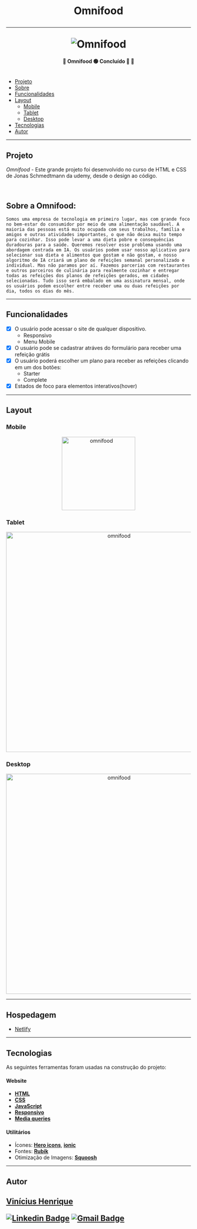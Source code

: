 </p>
<h1 align="center"> 
    Omnifood <br> 
    <hr>
    <img alt="Omnifood" title="" src="readme/omnifood.png"/>
</h1>

<h4 align="center"> 
	🚧 Omnifood 🟢 Concluído 🚀 🚧
</h4>

<img alt="" title="" src="readme/nivel.svg"/>

<!-- <p align="center">
 <a href="#-Projeto">Sobre</a> •
 <a href="#-funcionalidades">Funcionalidades</a> •
 <a href="#-descricao">Descrição</a> •
 <a href="#-layout">Layout</a> •
 <a href="#-tecnologias">Tecnologias</a> •
 <a href="#-autor">Autor</a>
</p> -->

- [Projeto](#projeto)
- [Sobre](#sobre-a-omnifood)
- [Funcionalidades](#funcionalidades)
- [Layout](#layout)
  - [Mobile](#mobile)
  - [Tablet](#tablet)
  - [Desktop](#desktop)
- [Tecnologias](#tecnologias)
- [Autor](#tecnologias)

---

## **Projeto**

_Omnifood_ - Este grande projeto foi desenvolvido no curso de HTML e CSS de Jonas Schmedtmann da udemy, desde o design ao código.

&nbsp;

## **Sobre a Omnifood:**

    Somos uma empresa de tecnologia em primeiro lugar, mas com grande foco no bem-estar do consumidor por meio de uma alimentação saudável. A maioria das pessoas está muito ocupada com seus trabalhos, família e amigos e outras atividades importantes, o que não deixa muito tempo para cozinhar. Isso pode levar a uma dieta pobre e consequências duradouras para a saúde. Queremos resolver esse problema usando uma abordagem centrada em IA. Os usuários podem usar nosso aplicativo para selecionar sua dieta e alimentos que gostam e não gostam, e nosso algoritmo de IA criará um plano de refeições semanal personalizado e individual. Mas não paramos por aí. Fazemos parcerias com restaurantes e outros parceiros de culinária para realmente cozinhar e entregar todas as refeições dos planos de refeições gerados, em cidades selecionadas. Tudo isso será embalado em uma assinatura mensal, onde os usuários podem escolher entre receber uma ou duas refeições por dia, todos os dias do mês.

---

## **Funcionalidades**

- [x] O usuário pode acessar o site de qualquer dispositivo.
  - Responsivo
  - Menu Mobile
- [x] O usuário pode se cadastrar atráves do formulário para receber uma refeição grátis
- [x] O usuário poderá escolher um plano para receber as refeições clicando em um dos botões:
  - Starter
  - Complete
- [x] Estados de foco para elementos interativos(hover)

---

## **Layout**

### Mobile

<p align="center">

  <img alt="omnifood" title="#omnifood" src="readme/mobile.png" width="200px">

</p>

### Tablet

<p align="center">
   <img alt="omnifood" title="#omnifood" src="readme/tablet.png" width="600px">

</p>

### Desktop

<p align="center">
  <img alt="omnifood" title="#omnifood" src="readme/desktop.png" width="600px">

</p>

---

## **Hospedagem**

- [Netlify](https://omnifood-vinicius.netlify.app/)

---

## **Tecnologias**

As seguintes ferramentas foram usadas na construção do projeto:

#### **Website**

- **[HTML](https://developer.mozilla.org/pt-BR/docs/Web/HTML)**
- **[CSS](https://developer.mozilla.org/pt-BR/docs/Web/CSS)**
- **[JavaScript](https://developer.mozilla.org/pt-BR/docs/Web/JavaScript)**
- **[Responsivo](https://developer.mozilla.org/pt-BR/docs/Web/JavaScript)**
- **[Media queries](https://developer.mozilla.org/pt-BR/docs/Web/JavaScript)**

#### [](https://github.com/tgmarinho/Ecoleta#utilit%C3%A1rios)**Utilitários**

- Ícones: **[Hero icons](https://heroicons.com)**, **[ionic](https://ionic.io/ionicons)**
- Fontes: **[Rubik](https://fonts.google.com/specimen/Rubik)**
- Otimização de Imagens: **[Squoosh](https://squoosh.app)**

---

## **Autor**

<a href="https://www.frontendmentor.io/profile/viniciusshenri96">
  <!-- <img style="border-radius: 50%;" src="./assets/img/avatar.jpg" width="100px;" alt=""/> -->
 <sub><h2 style="font-style: normal; color:">Vinícius Henrique</></sub>
 <br /> 
 </a>

<!-- [![Twitter Badge](https://img.shields.io/badge/-@tgmarinho-1ca0f1?style=flat-square&labelColor=1ca0f1&logo=twitter&logoColor=white&link=https://twitter.com/tgmarinho)](https://twitter.com/tgmarinho)  -->

[![Linkedin Badge](https://img.shields.io/badge/-Vinícius-blue?style=flat-square&logo=Linkedin&logoColor=white&link=https://https://www.linkedin.com/in/vinícius-henrique-7a2533229/)](https://www.linkedin.com/in/vinícius-henrique-7a2533229/)
[![Gmail Badge](https://img.shields.io/badge/-viniciush2015@gmail.com-c14438?style=flat-square&logo=Gmail&logoColor=white&link=mailto:viniciush2015@gmail.com)](mailto:viniciush2015@gmail.com)

<!-- ## 📝 Licença

Este projeto esta sobe a licença [MIT](./LICENSE).

Feito com ❤️ por Thiago Marinho 👋🏽 [Entre em contato!](https://www.linkedin.com/in/tgmarinho/)

---

## Versões do README

[Português 🇧🇷](./README.md) | [Inglês sem emojis 🇺🇸](./README-en.md) | [Portugues sem logo 🇧🇷](./README-sem-logo.md) -->
